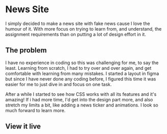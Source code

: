 # News Site

I simply decided to make a news site with fake news cause I love the humour of it. With more focus on trying to learn from, and understand, the assignment requirements than on putting a lot of design effort in it. 

## The problem

I have no experience in coding so this was challenging for me, to say the least. Learning from scratch, I had to try over and over again, and get comfortable with learning from many mistakes. I started a layout in figma but since I have never done any coding before, I figured this time it was easier for me to just dive in and focus on one task. 

After a while I started to see how CSS works with all its features and it's amazing! If i had more time, I'd get into the design part more, and also stretch my limits a bit, like adding a news ticker and animations. I look so much forward to learn more.


## View it live


